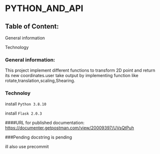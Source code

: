 # PYTHON_AND_API
## Table of Content:

General information

Technology

### General information:
This project implement different functions to transform 2D point and return 
its new coordinates.user take output by implementing function like rotate,translation,scaling,Shearing.

 ### Technoloy

install ```Python 3.8.10```

install ```Flask 2.0.3```

####URL for published documentation:
https://documenter.getpostman.com/view/20009397/UVsQtPuh

###Pending
docstring is pending 

ill also use precommit 




